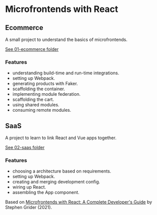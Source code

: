# Microfrontends with React

## Ecommerce

A small project to understand the basics of microfrontends.

[See 01-ecommerce folder](01-ecommerce)

### Features

- understanding build-time and run-time integrations.
- setting up Webpack.
- generating products with Faker.
- scaffolding the container.
- implementing module federation.
- scaffolding the cart.
- using shared modules.
- consuming remote modules.

## SaaS

A project to learn to link React and Vue apps together.

[See 02-saas folder](02-saas)

### Features

- choosing a architecture based on requirements.
- setting up Webpack.
- creating and merging development config.
- wiring up React.
- assembling the App component.

Based on [Microfrontends with React: A Complete Developer's Guide](https://www.udemy.com/course/microfrontend-course/) by Stephen Grider (2021).
